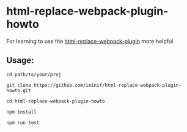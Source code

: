 # html-replace-webpack-plugin-howto
For learning to use the [html-replace-webpack-plugin] more helpful

## Usage:
```shell
cd path/to/your/proj

git clone https://github.com/iminif/html-replace-webpack-plugin-howto.git

cd html-replace-webpack-plugin-howto

npm install

npm run test
```

[html-replace-webpack-plugin]: https://github.com/html-replace-webpack-plugin
